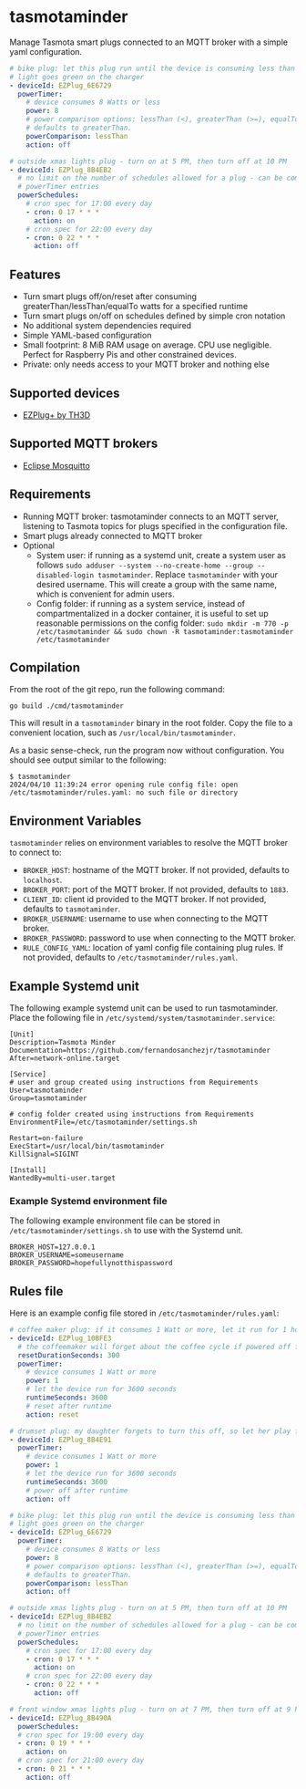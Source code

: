 # tasmotaminder

Manage Tasmota smart plugs connected to an MQTT broker with a simple yaml configuration.

```yaml
# bike plug: let this plug run until the device is consuming less than 8 Watts, when the 
# light goes green on the charger
- deviceId: EZPlug_6E6729
  powerTimer:
    # device consumes 8 Watts or less
    power: 8
    # power comparison options: lessThan (<), greaterThan (>=), equalTo (==)
    # defaults to greaterThan.
    powerComparison: lessThan
    action: off

# outside xmas lights plug - turn on at 5 PM, then turn off at 10 PM
- deviceId: EZPlug_8B4EB2
  # no limit on the number of schedules allowed for a plug - can be combined with 
  # powerTimer entries
  powerSchedules:
    # cron spec for 17:00 every day
    - cron: 0 17 * * *
      action: on
    # cron spec for 22:00 every day
    - cron: 0 22 * * *
      action: off
```

## Features

* Turn smart plugs off/on/reset after consuming greaterThan/lessThan/equalTo watts for a specified runtime
* Turn smart plugs on/off on schedules defined by simple cron notation
* No additional system dependencies required
* Simple YAML-based configuration
* Small footprint: 8 MiB RAM usage on average. CPU use negligible. Perfect for Raspberry Pis and other constrained devices.
* Private: only needs access to your MQTT broker and nothing else

## Supported devices

* [EZPlug+ by TH3D](https://www.th3dstudio.com/product/ezplug-open-source-wifi-smart-plug/)

## Supported MQTT brokers

* [Eclipse Mosquitto](https://mosquitto.org/)

## Requirements

* Running MQTT broker: tasmotaminder connects to an MQTT server, listening to Tasmota topics for plugs specified in the configuration file.
* Smart plugs already connected to MQTT broker
* Optional
  * System user: if running as a systemd unit, create a system user as follows `sudo adduser --system --no-create-home --group --disabled-login tasmotaminder`. Replace `tasmotaminder` with your desired username. This will create a group with the same name, which is convenient for admin users.
  * Config folder: if running as a system service, instead of compartmentalized in a docker container, it is useful to set up reasonable permissions on the config folder: `sudo mkdir -m 770 -p /etc/tasmotaminder && sudo chown -R tasmotaminder:tasmotaminder /etc/tasmotaminder`

## Compilation

From the root of the git repo, run the following command:

```shell
go build ./cmd/tasmotaminder
```

This will result in a `tasmotaminder` binary in the root folder. Copy the file to a convenient location, such as `/usr/local/bin/tasmotaminder`.

As a basic sense-check, run the program now without configuration. You should see output similar to the following:

```shell
$ tasmotaminder
2024/04/10 11:39:24 error opening rule config file: open /etc/tasmotaminder/rules.yaml: no such file or directory
```

## Environment Variables

`tasmotaminder` relies on environment variables to resolve the MQTT broker to connect to:

* `BROKER_HOST`: hostname of the MQTT broker. If not provided, defaults to `localhost`.
* `BROKER_PORT`: port of the MQTT broker. If not provided, defaults to `1883`.
* `CLIENT_ID`: client id provided to the MQTT broker. If not provided, defaults to `tasmotaminder`.
* `BROKER_USERNAME`: username to use when connecting to the MQTT broker.
* `BROKER_PASSWORD`: password to use when connecting to the MQTT broker.
* `RULE_CONFIG_YAML`: location of yaml config file containing plug rules. If not provided, defaults to `/etc/tasmotaminder/rules.yaml`.

## Example Systemd unit

The following example systemd unit can be used to run tasmotaminder. Place the following file in `/etc/systemd/system/tasmotaminder.service`:

```
[Unit]
Description=Tasmota Minder
Documentation=https://github.com/fernandosanchezjr/tasmotaminder
After=network-online.target

[Service]
# user and group created using instructions from Requirements
User=tasmotaminder
Group=tasmotaminder

# config folder created using instructions from Requirements
EnvironmentFile=/etc/tasmotaminder/settings.sh

Restart=on-failure
ExecStart=/usr/local/bin/tasmotaminder
KillSignal=SIGINT

[Install]
WantedBy=multi-user.target
```

### Example Systemd environment file

The following example environment file can be stored in `/etc/tasmotaminder/settings.sh` to use with the Systemd unit.

```shell
BROKER_HOST=127.0.0.1
BROKER_USERNAME=someusername
BROKER_PASSWORD=hopefullynotthispassword
```

## Rules file

Here is an example config file stored in `/etc/tasmotaminder/rules.yaml`:

```yaml
# coffee maker plug: if it consumes 1 Watt or more, let it run for 1 hour, then reset
- deviceId: EZPlug_10BFE3
  # the coffeemaker will forget about the coffee cycle if powered off for a few seconds
  resetDurationSeconds: 300
  powerTimer:
    # device consumes 1 Watt or more
    power: 1
    # let the device run for 3600 seconds
    runtimeSeconds: 3600
    # reset after runtime
    action: reset

# drumset plug: my daughter forgets to turn this off, so let her play for an hour
- deviceId: EZPlug_8B4E91
  powerTimer:
    # device consumes 1 Watt or more
    power: 1
    # let the device run for 3600 seconds
    runtimeSeconds: 3600
    # power off after runtime
    action: off

# bike plug: let this plug run until the device is consuming less than 8 Watts, when the 
# light goes green on the charger
- deviceId: EZPlug_6E6729
  powerTimer:
    # device consumes 8 Watts or less
    power: 8
    # power comparison options: lessThan (<), greaterThan (>=), equalTo (==)
    # defaults to greaterThan.
    powerComparison: lessThan
    action: off

# outside xmas lights plug - turn on at 5 PM, then turn off at 10 PM
- deviceId: EZPlug_8B4EB2
  # no limit on the number of schedules allowed for a plug - can be combined with 
  # powerTimer entries
  powerSchedules:
    # cron spec for 17:00 every day
    - cron: 0 17 * * *
      action: on
    # cron spec for 22:00 every day
    - cron: 0 22 * * *
      action: off

# front window xmas lights plug - turn on at 7 PM, then turn off at 9 PM
- deviceId: EZPlug_8B490A
  powerSchedules:
  # cron spec for 19:00 every day
  - cron: 0 19 * * *
    action: on
  # cron spec for 21:00 every day
  - cron: 0 21 * * *
    action: off
```
